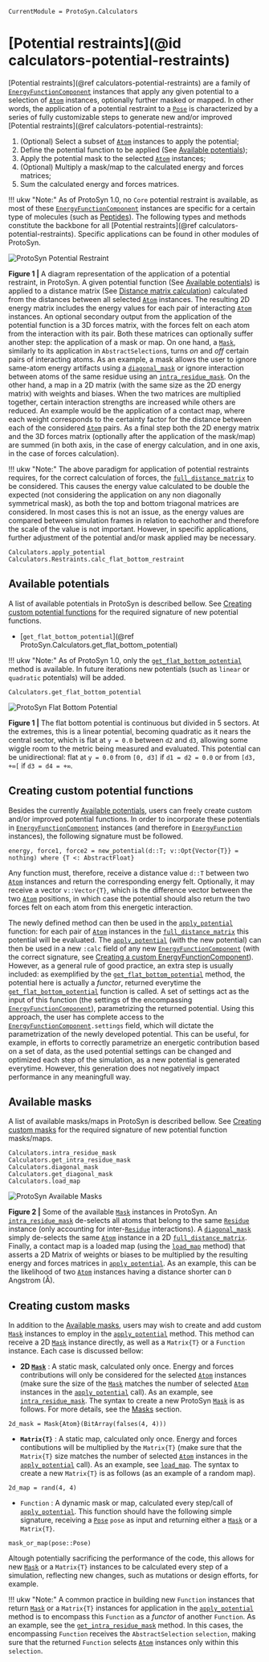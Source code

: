 ```@meta
CurrentModule = ProtoSyn.Calculators
```

# [Potential restraints](@id calculators-potential-restraints)

[Potential restraints](@ref calculators-potential-restraints) are a family of [`EnergyFunctionComponent`](@ref) instances that apply any given potential to a selection of [`Atom`](@ref) instances, optionally further masked or mapped. In other words, the application of a potential restraint to a [`Pose`](@ref) is characterized by a series of fully customizable steps to generate new and/or improved [Potential restraints](@ref calculators-potential-restraints):

1. (Optional) Select a subset of [`Atom`](@ref) instances to apply the potential;
2. Define the potential function to be applied (See [Available potentials](@ref));
3. Apply the potential mask to the selected [`Atom`](@ref) instances;
4. (Optional) Multiply a mask/map to the calculated energy and forces matrices;
5. Sum the calculated energy and forces matrices.

!!! ukw "Note:"
    As of ProtoSyn 1.0, no `Core` potential restraint is available, as most of these [`EnergyFunctionComponent`](@ref) instances are specific for a certain type of molecules (such as [Peptides](@ref)). The following types and methods constitute the backbone for all [Potential restraints](@ref calculators-potential-restraints). Specific applications can be found in other modules of ProtoSyn.

![ProtoSyn Potential Restraint](../../../assets/ProtoSyn-potential-restraint.png)

**Figure 1 |** A diagram representation of the application of a potential restraint, in ProtoSyn. A given potential function (See [Available potentials](@ref)) is applied to a distance matrix (See [Distance matrix calculation](@ref)) calculated from the distances between all selected [`Atom`](@ref) instances. The resulting 2D energy matrix includes the energy values for each pair of interacting [`Atom`](@ref) instances. An optional secondary output from the application of the potential function is a 3D forces matrix, with the forces felt on each atom from the interaction with its pair. Both these matrices can optionally suffer another step: the application of a mask or map. On one hand, a [`Mask`](@ref), similarly to its application in `AbstractSelection`s, turns *on* and *off* certain pairs of interacting atoms. As an example, a mask allows the user to ignore same-atom energy artifacts using a [`diagonal_mask`](@ref) or ignore interaction between atoms of the same residue using an [`intra_residue_mask`](@ref). On the other hand, a map in a 2D matrix (with the same size as the 2D energy matrix) with weights and biases. When the two matrices are multiplied together, certain interaction strengths are increased while others are reduced. An example would be the application of a contact map, where each weight corresponds to the certainty factor for the distance between each of the considered [`Atom`](@ref) pairs. As a final step both the 2D energy matrix and the 3D forces matrix (optionally after the application of the mask/map) are summed (in both axis, in the case of energy calculation, and in one axis, in the case of forces calculation).

!!! ukw "Note:"
    The above paradigm for application of potential restraints requires, for the correct calculation of forces, the [`full_distance_matrix`](@ref) to be considered. This causes the energy value calculated to be double the expected (not considering the application on any non diagonally symmetrical mask), as both the top and bottom triagonal matrices are considered. In most cases this is not an issue, as the energy values are compared between simulation frames in relation to eachother and therefore the scale of the value is not important. However, in specific applications, further adjustment of the potential and/or mask applied may be necessary.

```@docs
Calculators.apply_potential
Calculators.Restraints.calc_flat_bottom_restraint
```

## Available potentials

A list of available potentials in ProtoSyn is described bellow. See [Creating custom potential functions](@ref) for the required signature of new potential functions.

* [`get_flat_bottom_potential`](@ref ProtoSyn.Calculators.get_flat_bottom_potential)

!!! ukw "Note:"
    As of ProtoSyn 1.0, only the [`get_flat_bottom_potential`](@ref) method is available. In future iterations new potentials (such as `linear` or `quadratic` potentials) will be added. 

```@docs
Calculators.get_flat_bottom_potential
```

![ProtoSyn Flat Bottom Potential](../../../assets/ProtoSyn-fbr.png)

**Figure 1 |** The flat bottom potential is continuous but divided in 5 sectors. At the extremes, this is a linear potential, becoming quadratic as it nears the central sector, which is flat at `y = 0.0` between `d2` and `d3`, allowing some wiggle room to the metric being measured and evaluated. This potential can be unidirectional: flat at `y = 0.0` from `[0, d3]` if `d1 = d2 = 0.0` or from `[d3, +∞[` if `d3 = d4 = +∞`.

## Creating custom potential functions

Besides the currently [Available potentials](@ref), users can freely create custom and/or improved potential functions. In order to incorporate these potentials in [`EnergyFunctionComponent`](@ref) instances (and therefore in [`EnergyFunction`](@ref) instances), the following signature must be followed.

```
energy, force1, force2 = new_potential(d::T; v::Opt{Vector{T}} = nothing) where {T <: AbstractFloat}
```

Any function must, therefore, receive a distance value `d::T` between two [`Atom`](@ref) instances and return the corresponding energy felt. Optionally, it may receive a vector `v::Vector{T}`, which is the difference vector between the two [`Atom`](@ref) positions, in which case the potential should also return the two forces felt on each atom from this energetic interaction.

The newly defined method can then be used in the [`apply_potential`](@ref) function: for each pair of [`Atom`](@ref) instances in the [`full_distance_matrix`](@ref) this potential will be evaluated. The [`apply_potential`](@ref) (with the new potential) can then be used in a new `:calc` field of any new [`EnergyFunctionComponent`](@ref) (with the correct signature, see [Creating a custom EnergyFunctionComponent](@ref)). However, as a general rule of good practice, an extra step is usually included: as exemplified by the [`get_flat_bottom_potential`](@ref) method, the potential here is actually a _functor_, returned everytime the [`get_flat_bottom_potential`](@ref) function is called. A set of settings act as the input of this function (the settings of the encompassing [`EnergyFunctionComponent`](@ref)), parametrizing the returned potential. Using this approach, the user has complete access to the [`EnergyFunctionComponent`](@ref)`.settings` field, which will dictate the parametrization of the newly developed potential. This can be useful, for example, in efforts to correctly parametrize an energetic contribution based on a set of data, as the used potential settings can be changed and optimized each step of the simulation, as a new potential is generated everytime. However, this generation does not negatively impact performance in any meaningfull way. 

## Available masks

A list of available masks/maps in ProtoSyn is described bellow. See [Creating custom masks](@ref) for the required signature of new potential function masks/maps.

```@docs
Calculators.intra_residue_mask
Calculators.get_intra_residue_mask
Calculators.diagonal_mask
Calculators.get_diagonal_mask
Calculators.load_map
```

![ProtoSyn Available Masks](../../../assets/ProtoSyn-masks.png)

**Figure 2 |** Some of the available [`Mask`](@ref) instances in ProtoSyn. An [`intra_residue_mask`](@ref) de-selects all atoms that belong to the same [`Residue`](@ref) instance (only accounting for inter-[`Residue`](@ref) interactions). A [`diagonal_mask`](@ref) simply de-selects the same [`Atom`](@ref) instance in a 2D [`full_distance_matrix`](@ref). Finally, a contact map is a loaded map (using the [`load_map`](@ref) method) that asserts a 2D Matrix of weights or biases to be multiplied by the resulting energy and forces matrices in [`apply_potential`](@ref). As an example, this can be the likelihood of two [`Atom`](@ref) instances having a distance shorter can `D` Angstrom (Å).

## Creating custom masks

In addition to the [Available masks](@ref), users may wish to create and add custom [`Mask`](@ref) instances to employ in the [`apply_potential`](@ref) method. This method can receive a 2D [`Mask`](@ref) instance directly, as well as a `Matrix{T}` or a `Function` instance. Each case is discussed bellow:

* __2D [`Mask`](@ref)__ : A static mask, calculated only once. Energy and forces contributions will only be considered for the selected [`Atom`](@ref) instances (make sure the size of the [`Mask`](@ref) matches the number of selected [`Atom`](@ref) instances in the [`apply_potential`](@ref) call). As an example, see [`intra_residue_mask`](@ref). The syntax to create a new ProtoSyn [`Mask`](@ref) is as follows. For more details, see the [Masks](@ref) section.
    
```@repl calculators
2d_mask = Mask{Atom}(BitArray(falses(4, 4)))
```

* __``Matrix{T}``__ : A static map, calculated only once. Energy and forces contibutions will be multiplied by the `Matrix{T}` (make sure that the `Matrix{T}` size matches the number of selected [`Atom`](@ref) instances in the [`apply_potential`](@ref) call). As an example, see [`load_map`](@ref). The syntax to create a new `Matrix{T}` is as follows (as an example of a random map).

```@repl calculators
2d_map = rand(4, 4)
```

* `Function` : A dynamic mask or map, calculated every step/call of [`apply_potential`](@ref). This function should have the following simple signature, receiving a [`Pose`](@ref) `pose` as input and returning either a [`Mask`](@ref) or a `Matrix{T}`.

```
mask_or_map(pose::Pose)
```

Altough potentially sacrificing the performance of the code, this allows for new [`Mask`](@ref) or a `Matrix{T}` instances to be calculated every step of a simulation, reflecting new changes, such as mutations or design efforts, for example.

!!! ukw "Note:"
    A common practice in building new `Function` instances that return [`Mask`](@ref) or a `Matrix{T}` instances for application in the [`apply_potential`](@ref) method is to encompass this `Function` as a _functor_ of another `Function`. As an example, see the [`get_intra_residue_mask`](@ref) method. In this cases, the encompassing `Function` receives the `AbstractSelection` `selection`, making sure that the returned `Function` selects [`Atom`](@ref) instances only within this `selection`.